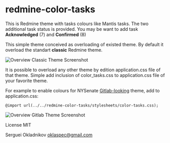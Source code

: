 # redmine-color-tasks

This is Redmine theme with tasks colours like Mantis tasks.
The two additional task status is provided. You may be want
to add task **Acknowledged** (7) and **Confirmed** (8)

This simple theme conceived as overloading of existed theme.
By default it overload the standart **classic** Redmine theme.

![Overview Classic Theme Screenshot](https://raw.github.com/oklas/redmine-color-tasks/master/screenshots/classic.png
 "Classic")

It is possible to overload any other theme by edition 
application.css file of that theme. Simple add inclusion of
color_tasks.css to application.css file of your favorite theme.


For example to enable colours for NYSenate
[Gitlab-looking](https://github.com/nysenate/nyss-gitlab-redmine-theme)
theme, add to application.css:

    @import url(../../redmine-color-tasks/stylesheets/color-tasks.css);


![Overview Gitlab Theme Screenshot](https://raw.github.com/oklas/redmine-color-tasks/master/screenshots/gitlab.png
 "Gitlab")


License MIT

Serguei Okladnikov <oklaspec@gmail.com>